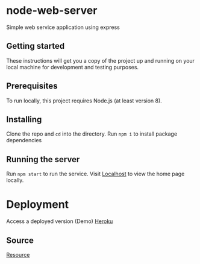 # node-web-server

Simple web service application using express

## Getting started

These instructions will get you a copy of the project up and running on your local machine for development and testing purposes.

## Prerequisites

To run locally, this project requires Node.js (at least version 8).

## Installing

Clone the repo and `cd` into the directory. Run `npm i` to install package dependencies

## Running the server

Run `npm start` to run the service. Visit [Localhost](http://localhost:4000/) to view the home page locally.

# Deployment

Access a deployed version (Demo)
[Heroku](https://possessed-blood-26401.herokuapp.com/)

## Source

[Resource](https://www.udemy.com/the-complete-nodejs-developer-course-2)
